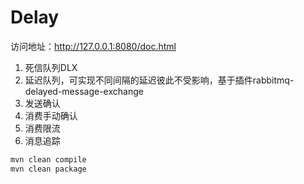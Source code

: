 # Delay

访问地址：http://127.0.0.1:8080/doc.html

1. 死信队列DLX
2. 延迟队列，可实现不同间隔的延迟彼此不受影响，基于插件rabbitmq-delayed-message-exchange
3. 发送确认
4. 消费手动确认
5. 消费限流
6. 消息追踪

```bash
mvn clean compile
mvn clean package
```